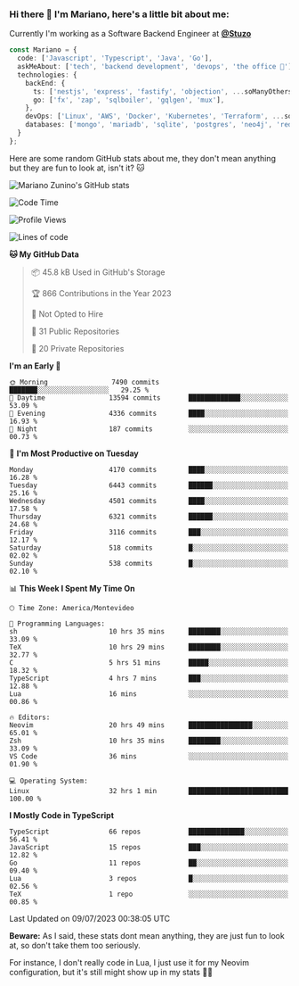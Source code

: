 ### Hi there 👋 I'm Mariano, here's a little bit about me:

Currently I'm working as a Software Backend Engineer at [**@Stuzo**](https://www.stuzo.com/)

```ts
const Mariano = {
  code: ['Javascript', 'Typescript', 'Java', 'Go'],
  askMeAbout: ['tech', 'backend development', 'devops', 'the office 💼'],
  technologies: {
    backEnd: {
      ts: ['nestjs', 'express', 'fastify', 'objection', ...soManyOthersFrameworks],
      go: ['fx', 'zap', 'sqlboiler', 'gqlgen', 'mux'],
    },
    devOps: ['Linux', 'AWS', 'Docker', 'Kubernetes', 'Terraform', ...soManyOthersTools],
    databases: ['mongo', 'mariadb', 'sqlite', 'postgres', 'neo4j', 'redis'],
  }
};
```

Here are some random GitHub stats about me, they don't mean anything but they are fun to look at, isn't it? 🐱

![Mariano Zunino's GitHub stats](https://github-readme-stats.vercel.app/api?username=marianozunino&count_private=true&show_icons=true&theme=radical)

<!--START_SECTION:waka-->
![Code Time](http://img.shields.io/badge/Code%20Time-901%20hrs%2014%20mins-blue)

![Profile Views](http://img.shields.io/badge/Profile%20Views-0-blue)

![Lines of code](https://img.shields.io/badge/From%20Hello%20World%20I%27ve%20Written-9.6%20million%20lines%20of%20code-blue)

**🐱 My GitHub Data** 

> 📦 45.8 kB Used in GitHub's Storage 
 > 
> 🏆 866 Contributions in the Year 2023
 > 
> 🚫 Not Opted to Hire
 > 
> 📜 31 Public Repositories 
 > 
> 🔑 20 Private Repositories 
 > 
**I'm an Early 🐤** 

```text
🌞 Morning                7490 commits        ███████░░░░░░░░░░░░░░░░░░   29.25 % 
🌆 Daytime                13594 commits       █████████████░░░░░░░░░░░░   53.09 % 
🌃 Evening                4336 commits        ████░░░░░░░░░░░░░░░░░░░░░   16.93 % 
🌙 Night                  187 commits         ░░░░░░░░░░░░░░░░░░░░░░░░░   00.73 % 
```
📅 **I'm Most Productive on Tuesday** 

```text
Monday                   4170 commits        ████░░░░░░░░░░░░░░░░░░░░░   16.28 % 
Tuesday                  6443 commits        ██████░░░░░░░░░░░░░░░░░░░   25.16 % 
Wednesday                4501 commits        ████░░░░░░░░░░░░░░░░░░░░░   17.58 % 
Thursday                 6321 commits        ██████░░░░░░░░░░░░░░░░░░░   24.68 % 
Friday                   3116 commits        ███░░░░░░░░░░░░░░░░░░░░░░   12.17 % 
Saturday                 518 commits         █░░░░░░░░░░░░░░░░░░░░░░░░   02.02 % 
Sunday                   538 commits         █░░░░░░░░░░░░░░░░░░░░░░░░   02.10 % 
```


📊 **This Week I Spent My Time On** 

```text
🕑︎ Time Zone: America/Montevideo

💬 Programming Languages: 
sh                       10 hrs 35 mins      ████████░░░░░░░░░░░░░░░░░   33.09 % 
TeX                      10 hrs 29 mins      ████████░░░░░░░░░░░░░░░░░   32.77 % 
C                        5 hrs 51 mins       █████░░░░░░░░░░░░░░░░░░░░   18.32 % 
TypeScript               4 hrs 7 mins        ███░░░░░░░░░░░░░░░░░░░░░░   12.88 % 
Lua                      16 mins             ░░░░░░░░░░░░░░░░░░░░░░░░░   00.86 % 

🔥 Editors: 
Neovim                   20 hrs 49 mins      ████████████████░░░░░░░░░   65.01 % 
Zsh                      10 hrs 35 mins      ████████░░░░░░░░░░░░░░░░░   33.09 % 
VS Code                  36 mins             ░░░░░░░░░░░░░░░░░░░░░░░░░   01.90 % 

💻 Operating System: 
Linux                    32 hrs 1 min        █████████████████████████   100.00 % 
```

**I Mostly Code in TypeScript** 

```text
TypeScript               66 repos            ██████████████░░░░░░░░░░░   56.41 % 
JavaScript               15 repos            ███░░░░░░░░░░░░░░░░░░░░░░   12.82 % 
Go                       11 repos            ██░░░░░░░░░░░░░░░░░░░░░░░   09.40 % 
Lua                      3 repos             █░░░░░░░░░░░░░░░░░░░░░░░░   02.56 % 
TeX                      1 repo              ░░░░░░░░░░░░░░░░░░░░░░░░░   00.85 % 
```




 Last Updated on 09/07/2023 00:38:05 UTC
<!--END_SECTION:waka-->

**Beware:** As I said, these stats dont mean anything, they are just fun to look at, so don't take them too seriously.

For instance, I don't really code in Lua, I just use it for my Neovim configuration, but it's still might show up in my stats 🤷‍♂️
